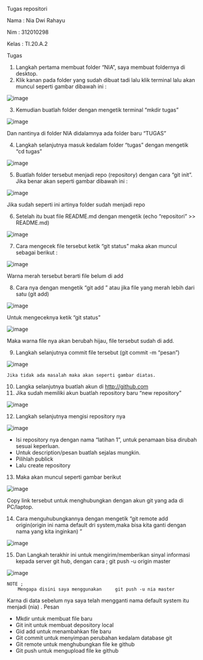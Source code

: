 Tugas repositori

Nama  : Nia Dwi Rahayu

Nim   : 312010298

Kelas : TI.20.A.2

Tugas 
1.	Langkah pertama membuat folder “NIA”, saya membuat foldernya di desktop.
2.	Klik kanan pada folder yang sudah dibuat tadi lalu klik terminal lalu akan muncul seperti gambar dibawah ini :

![image](https://user-images.githubusercontent.com/73011034/96361584-3f7b4b00-1151-11eb-8f3d-d62dba626d0c.png)

 





















3.	Kemudian buatlah folder dengan mengetik terminal “mkdir tugas”

 ![image](https://user-images.githubusercontent.com/73011034/96361605-62a5fa80-1151-11eb-8b28-0d86b11ba7b2.png)

Dan nantinya di folder NIA didalamnya ada folder baru “TUGAS”

4.	Langkah selanjutnya masuk kedalam folder “tugas” dengan mengetik “cd tugas”

 ![image](https://user-images.githubusercontent.com/73011034/96361612-73567080-1151-11eb-9474-991168c57e37.png)

5.	Buatlah folder tersebut menjadi repo (repository) dengan cara “git init”. Jika benar akan seperti gambar dibawah ini :

 ![image](https://user-images.githubusercontent.com/73011034/96361620-8701d700-1151-11eb-8bbe-1483c35d0773.png)

Jika sudah seperti ini artinya folder sudah menjadi repo

6.	Setelah itu buat file README.md dengan mengetik (echo “repositori” >> README.md)
                                       
![image](https://user-images.githubusercontent.com/73011034/96361651-c4666480-1151-11eb-8924-b7739887e847.png)







7.	Cara mengecek file tersebut ketik “git status” maka akan muncul sebagai berikut :

 ![image](https://user-images.githubusercontent.com/73011034/96361664-d2b48080-1151-11eb-966a-7f293b59bcdf.png)

Warna merah tersebut berarti file belum di add

8.	Cara nya dengan mengetik “git add <file>” atau jika file yang merah lebih dari satu (git add)

 ![image](https://user-images.githubusercontent.com/73011034/96361672-e364f680-1151-11eb-873e-5e5cf89ba8ee.png)




	


Untuk mengeceknya ketik “git status”
 
 ![image](https://user-images.githubusercontent.com/73011034/96361680-f8da2080-1151-11eb-8927-1faf62ce754a.png)

Maka warna file nya akan berubah hijau, file tersebut sudah di add.

9.	Langkah selanjutnya commit file tersebut (git commit -m “pesan”)

 ![image](https://user-images.githubusercontent.com/73011034/96361689-0b545a00-1152-11eb-8780-a10e984b7a7f.png)

	Jika tidak ada masalah maka akan seperti gambar diatas.




10.	Langka selanjutnya buatlah akun di http://github.com
11.	Jika sudah memiliki akun buatlah repository baru “new repository”

 ![image](https://user-images.githubusercontent.com/73011034/96361705-232bde00-1152-11eb-828a-565064d58c78.png)


12.	Langkah selanjutnya mengisi repository nya

 ![image](https://user-images.githubusercontent.com/73011034/96361712-33dc5400-1152-11eb-87d6-91d37aa736eb.png)

-	Isi repository nya dengan nama “latihan 1”, untuk penamaan bisa dirubah sesuai keperluan.
-	Untuk description/pesan buatlah sejalas mungkin.
-	Pilihlah publick
-	Lalu create repository


13.	Maka akan muncul seperti gambar berikut

![image](https://user-images.githubusercontent.com/73011034/96361741-743bd200-1152-11eb-911a-e8ff90b93902.png)

Copy link tersebut untuk menghubungkan dengan akun git yang ada di PC/laptop.











14.	Cara menguhubungkannya dengan mengetik “git remote add origin(origin ini nama default dri system,maka bisa kita ganti dengan nama yang kita inginkan) <link>”

 ![image](https://user-images.githubusercontent.com/73011034/96361749-8a499280-1152-11eb-93da-b32059aac52e.png)

	
	

15.	Dan Langkah terakhir ini untuk mengirim/memberikan sinyal informasi kepada server git hub, dengan cara ;   git push -u origin master
 
 ![image](https://user-images.githubusercontent.com/73011034/96361759-9e8d8f80-1152-11eb-802c-b3eb64171a4c.png)

	NOTE ;
		Mengapa disini saya menggunakan 	git push -u nia master
Karna di data sebelum nya saya telah mengganti nama default system itu menjadi (nia) .
Pesan
-	 Mkdir <nama file> untuk membuat file baru
-	Git init untuk membuat depository local
-	Gid add untuk menambahkan file baru
-	Git commit untuk menyimpan perubahan kedalam database git
-	Git remote untuk menghubungkan file ke github
-	Git push untuk mengupload file ke github

